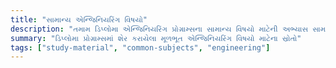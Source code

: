 ```yaml
---
title: "સામાન્ય એન્જિનિયરિંગ વિષયો"
description: "તમામ ડિપ્લોમા એન્જિનિયરિંગ પ્રોગ્રામ્સના સામાન્ય વિષયો માટેની અભ્યાસ સામગ્રી"
summary: "ડિપ્લોમા પ્રોગ્રામ્સમાં શેર કરાયેલા મૂળભૂત એન્જિનિયરિંગ વિષયો માટેના સ્રોતો"
tags: ["study-material", "common-subjects", "engineering"]
---
```

